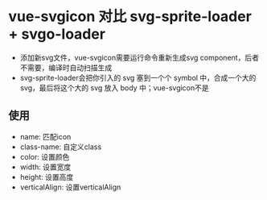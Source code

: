 # vue-svgicon 对比 svg-sprite-loader + svgo-loader

* 添加新svg文件，vue-svgicon需要运行命令重新生成svg component，后者不需要，编译时自动扫描生成
* svg-sprite-loader会把你引入的 svg 塞到一个个 symbol 中，合成一个大的 svg，最后将这个大的 svg 放入 body 中；vue-svgicon不是

## 使用

* name: 匹配icon
* class-name: 自定义class
* color: 设置颜色
* width: 设置宽度
* height: 设置高度
* verticalAlign: 设置verticalAlign

<svg-icon name="api" />
